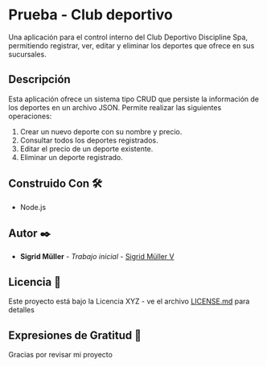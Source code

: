 # Prueba - Club deportivo

Una aplicación para el control interno del Club Deportivo Discipline Spa, permitiendo registrar, ver, editar y eliminar los deportes que ofrece en sus sucursales.

## Descripción

Esta aplicación ofrece un sistema tipo CRUD que persiste la información de los deportes en un archivo JSON. Permite realizar las siguientes operaciones:

1. Crear un nuevo deporte con su nombre y precio.
2. Consultar todos los deportes registrados.
3. Editar el precio de un deporte existente.
4. Eliminar un deporte registrado.

## Construido Con 🛠️

- Node.js

## Autor ✒️

- **Sigrid Müller** - _Trabajo inicial_ - [Sigrid Müller V](https://github.com/SigridMV)

## Licencia 📄

Este proyecto está bajo la Licencia XYZ - ve el archivo [LICENSE.md](LICENSE.md) para detalles

## Expresiones de Gratitud 🎁

Gracias por revisar mi proyecto